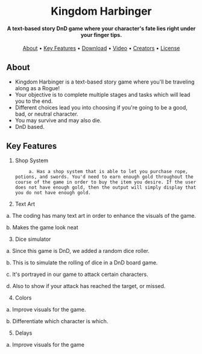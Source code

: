 <h1 align="center">
  <br>
  Kingdom Harbinger
  <br>
</h1>

<h4 align="center">A text-based story DnD game where your character's fate lies right under your finger tips.
</h4>

<p align="center">
  <a href="#about">About</a> •
  <a href="#key-features">Key Features</a> •
  <a href="#download">Download</a> •
  <a href="#video">Video</a> •
  <a href="#creators">Creators</a> •
  <a href="#license">License</a>
</p>

## About

 * Kingdom Harbinger is a text-based story game where you'll be traveling along as a Rogue!
 * Your objective is to complete multiple stages and tasks which will lead you to the end.
 * Different choices lead you into choosing if you're going to be a good, bad, or neutral character.
 * You may survive and may also die.
 * DnD based.
 
 ## Key Features
 
1. Shop System

            a. Has a shop system that is able to let you purchase rope, potions, and swords. You'd need to earn enough gold throughout the course of the game in order to buy the item you desire. If the user does not have enough gold, then the output will simply display that you do not have enough gold. 
  
2. Text Art

  a. The coding has many text art in order to enhance the visuals of the game.
  
  b. Makes the game look neat
  
3. Dice simulator

  a. Since this game is DnD, we added a random dice roller.
  
  b. This is to simulate the rolling of dice in a DnD board game.
  
  c. It's portrayed in our game to attack certain characters.
  
  d. Also to show if your attack has reached the target, or missed.
  
4. Colors

  a. Improve visuals for the game.
  
  b. Differentiate which character is which.
  
5. Delays

  a. Improve visuals for the game
